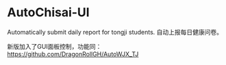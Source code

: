 # AutoChisai-UI

Automatically submit daily report for tongji students. 自动上报每日健康问卷。

新版加入了GUI面板控制，功能同：https://github.com/DragonRollGH/AutoWJX_TJ



